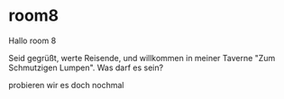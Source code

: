 # room8
Hallo room 8

Seid gegrüßt, werte Reisende, und willkommen in meiner Taverne "Zum Schmutzigen Lumpen". Was darf es sein?

probieren wir es doch nochmal 